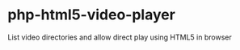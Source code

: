 php-html5-video-player
======================

List video directories and allow direct play using HTML5 in browser
